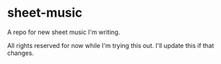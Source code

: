 # sheet-music
A repo for new sheet music I'm writing.

All rights reserved for now while I'm trying this out. I'll update this if that changes.
